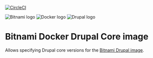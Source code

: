 [![CircleCI](https://circleci.com/gh/scottrigby/bitnami-drupal-core.svg?style=svg)](https://circleci.com/gh/scottrigby/bitnami-drupal-core)

![Bitnami logo](https://user-images.githubusercontent.com/407675/43671866-f989d24a-976f-11e8-9913-4328ba7e096c.png) ![Docker logo](https://user-images.githubusercontent.com/407675/43671868-fd79f25e-976f-11e8-81f2-60d603dbf2b2.png) ![Drupal logo](https://user-images.githubusercontent.com/407675/43671867-fd6fa218-976f-11e8-8be8-d9a8b2bcfa45.png)

# Bitnami Docker Drupal Core image

Allows specifying Drupal core versions for the [Bitnami Drupal image](https://hub.docker.com/r/bitnami/drupal/).
